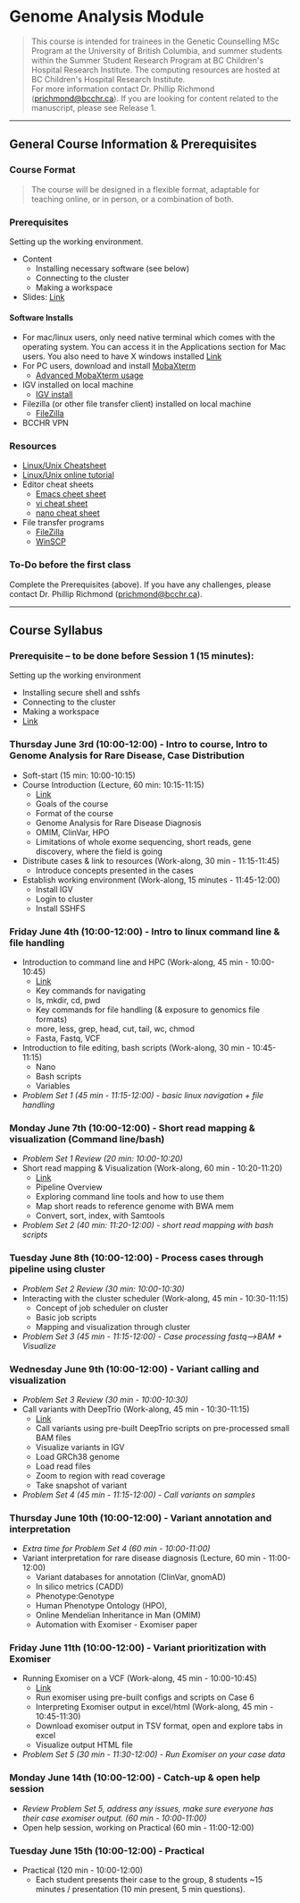 # Genome Analysis Module
> This course is intended for trainees in the Genetic Counselling MSc Program at the University of British Columbia, and summer students within the Summer Student Research Program at BC Children's Hospital Research Institute. The computing resources are hosted at BC Children's Hospital Research Institute.  
> For more information contact Dr. Phillip Richmond (prichmond@bcchr.ca). If you are looking for content related to the manuscript, please see Release 1. 

---

## General Course Information & Prerequisites
### Course Format

> The course will be designed in a flexible format, adaptable for teaching online, or in person, or a combination of both. 

### Prerequisites  
Setting up the working environment. 
+ Content
  + Installing necessary software (see below) 
  + Connecting to the cluster 
  + Making a workspace 
+ Slides: [Link](https://docs.google.com/presentation/d/1tNzW21k7WnjfU-gDvL_gJB5R32GMlCrH0P1lHpH1jCY/edit#slide=id.g9d2975bcf0_0_5)

#### Software Installs  
+ For mac/linux users, only need native terminal which comes with the operating system.  You can access it in the Applications section for Mac users.  You also need to have X windows installed [Link](https://www.xquartz.org/)
+ For PC users, download and install [MobaXterm](http://mobaxterm.mobatek.net/) 
  + [Advanced MobaXterm usage](https://www.youtube.com/watch?v=Gkl8LD1rwlU)  
+ IGV installed on local machine 
  + [IGV install](https://www.broadinstitute.org/software/igv/log-in) 
+ Filezilla (or other file transfer client) installed on local machine
  + [FileZilla](https://filezilla-project.org/)
+ BCCHR VPN  


### Resources  
+ [Linux/Unix Cheatsheet](https://github.com/Phillip-a-richmond/ARC-Bioinformatics-Training/blob/master/Resources/UnixCheatSheet.pdf) 
+ [Linux/Unix online tutorial](http://www.ee.surrey.ac.uk/Teaching/Unix/) 
+ Editor cheat sheets 
  + [Emacs cheet sheet](http://www.rgrjr.com/emacs/emacs_cheat.html) 
  + [vi cheat sheet](http://www.lagmonster.org/docs/vi.html) 
  + [nano cheat sheet](http://www.codexpedia.com/text-editor/nano-text-editor-command-cheatsheet/) 
+ File transfer programs  
  + [FileZilla](https://filezilla-project.org/)
  + [WinSCP](https://winscp.net/eng/download.php) 
      
### To-Do before the first class  
Complete the Prerequisites (above). If you have any challenges, please contact Dr. Phillip Richmond (prichmond@bcchr.ca). 

---

## Course Syllabus  

### Prerequisite – to be done before Session 1 (15 minutes): 
Setting up the working environment 
- Installing secure shell and sshfs 
- Connecting to the cluster 
- Making a workspace
- [Link](https://docs.google.com/presentation/d/1tNzW21k7WnjfU-gDvL_gJB5R32GMlCrH0P1lHpH1jCY/edit#slide=id.g9d2975bcf0_0_5)
 
### Thursday June 3rd (10:00-12:00) - Intro to course, Intro to Genome Analysis for Rare Disease, Case Distribution 
- Soft-start (15 min: 10:00-10:15)
- Course Introduction (Lecture, 60 min: 10:15-11:15)
    - [Link](https://docs.google.com/presentation/d/1uzLQoHP3NODOWEs0BM2UZ8zG9lULiw25hcf07fLmSZs/edit#slide=id.p)
    - Goals of the course
    - Format of the course
    - Genome Analysis for Rare Disease Diagnosis
    - OMIM, ClinVar, HPO
    - Limitations of whole exome sequencing, short reads, gene discovery, where the field is going
- Distribute cases & link to resources (Work-along, 30 min - 11:15-11:45)
    - Introduce concepts presented in the cases
- Establish working environment (Work-along, 15 minutes - 11:45-12:00)
    - Install IGV
    - Login to cluster
    - Install SSHFS

### Friday June 4th (10:00-12:00) - Intro to linux command line & file handling
- Introduction to command line and HPC (Work-along, 45 min - 10:00-10:45)
    - [Link](https://docs.google.com/presentation/d/1TAIXbS3cJwEYpUXrhjig1e1JcVNYUvr8ZE0qWApuCA4/edit#slide=id.p)
    - Key commands for navigating
    - ls, mkdir, cd, pwd
    - Key commands for file handling (& exposure to genomics file formats)
    - more, less, grep, head, cut, tail, wc, chmod
    - Fasta, Fastq, VCF
- Introduction to file editing, bash scripts (Work-along, 30 min - 10:45-11:15)
    - Nano
    - Bash scripts
    - Variables
- *Problem Set 1 (45 min - 11:15-12:00) - basic linux navigation + file handling*


### Monday June 7th (10:00-12:00) - Short read mapping & visualization (Command line/bash)
- *Problem Set 1 Review (20 min: 10:00-10:20)*
- Short read mapping & Visualization (Work-along, 60 min - 10:20-11:20)
    - [Link](https://docs.google.com/presentation/d/1dDV7rpvDun7or578Pmm4fp9GRKRzMHKYpMs7AAlXZ0E/edit#slide=id.p)
    - Pipeline Overview
    - Exploring command line tools and how to use them
    - Map short reads to reference genome with BWA mem
    - Convert, sort, index, with Samtools
- *Problem Set 2 (40 min: 11:20-12:00) - short read mapping with bash scripts*


### Tuesday June 8th (10:00-12:00) - Process cases through pipeline using cluster
- *Problem Set 2 Review (30 min: 10:00-10:30)*
- Interacting with the cluster scheduler (Work-along, 45 min - 10:30-11:15)
    - Concept of job scheduler on cluster
    - Basic job scripts
    -  Mapping and visualization through cluster
- *Problem Set 3 (45 min - 11:15-12:00) -  Case processing fastq-->BAM + Visualize*

### Wednesday June 9th (10:00-12:00) - Variant calling and visualization
- *Problem Set 3 Review (30 min - 10:00-10:30)*
- Call variants with DeepTrio (Work-along, 45 min - 10:30-11:15) 
    - [Link](https://docs.google.com/presentation/d/1mLunTcJn1UIHSoHkBycS_6lWzvi_DGF9nNDSoo9tQ_g/edit#slide=id.p)
    - Call variants using pre-built DeepTrio scripts on pre-processed small BAM files
    - Visualize variants in IGV
    - Load GRCh38 genome
    - Load read files
    - Zoom to region with read coverage
    - Take snapshot of variant
- *Problem Set 4 (45 min - 11:15-12:00) - Call variants on samples*

### Thursday June 10th (10:00-12:00) - Variant annotation and interpretation
- *Extra time for Problem Set 4 (60 min - 10:00-11:00)*
- Variant interpretation for rare disease diagnosis (Lecture, 60 min - 11:00-12:00) 
    - Variant databases for annotation (ClinVar, gnomAD)
    - In silico metrics (CADD)
    - Phenotype:Genotype
    - Human Phenotype Ontology (HPO), 
    - Online Mendelian Inheritance in Man (OMIM)
    - Automation with Exomiser - Exomiser paper

### Friday June 11th (10:00-12:00) - Variant prioritization with Exomiser
- Running Exomiser on a VCF (Work-along, 45 min - 10:00-10:45)
    - [Link](https://docs.google.com/presentation/d/11LTBnsUh-gKxIMTfmSvuCX6R9YWsctNNMvLtUcu2Jhk/edit#slide=id.p)
    - Run exomiser using pre-built configs and scripts on Case 6
    - Interpreting Exomiser output in excel/html (Work-along, 45 min - 10:45-11:30)
    - Download exomiser output in TSV format, open and explore tabs in excel
    - Visualize output HTML file
- *Problem Set 5 (30 min - 11:30-12:00) - Run Exomiser on your case data*

### Monday June 14th (10:00-12:00) - Catch-up & open help session
- *Review Problem Set 5, address any issues, make sure everyone has their case exomiser output. (60 min - 10:00-11:00)*
- Open help session, working on Practical (60 min - 11:00-12:00)


### Tuesday June 15th (10:00-12:00) - Practical
- Practical (120 min - 10:00-12:00)
    - Each student presents their case to the group, 8 students ~15 minutes / presentation (10 min present, 5 min questions). 




